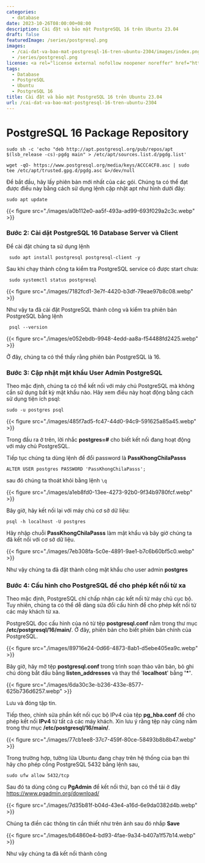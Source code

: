 ```yaml
---
categories:
  - database
date: 2023-10-26T08:00:00+08:00
description: Cài đặt và bảo mật PostgreSQL 16 trên Ubuntu 23.04
draft: false
featuredImage: /series/postgresql.png
images:
  - /cai-dat-va-bao-mat-postgresql-16-tren-ubuntu-2304/images/index.png
  - /series/postgresql.png
license: <a rel="license external nofollow noopener noreffer" href="https://creativecommons.org/licenses/by-nc/4.0/" target="_blank">CC BY-NC 4.0</a>
tags:
  - Database
  - PostgreSQL
  - Ubuntu
  - PostgreSQL 16
title: Cài đặt và bảo mật PostgreSQL 16 trên Ubuntu 23.04
url: /cai-dat-va-bao-mat-postgresql-16-tren-ubuntu-2304
---
```


# PostgreSQL 16 Package Repository

```
sudo sh -c 'echo "deb http://apt.postgresql.org/pub/repos/apt $(lsb_release -cs)-pgdg main" > /etc/apt/sources.list.d/pgdg.list'

wget -qO- https://www.postgresql.org/media/keys/ACCC4CF8.asc | sudo tee /etc/apt/trusted.gpg.d/pgdg.asc &>/dev/null
```

Để bắt đầu, hãy lấy phiên bản mới nhất của các gói. Chúng ta có thể đạt được điều này bằng cách sử dụng lệnh cập nhật apt như hình dưới đây:

```
sudo apt update
```

{{< figure src="./images/a0b112e0-aa5f-493a-ad99-693f029a2c3c.webp" >}}

### Bước 2: Cài dặt PostgreSQL 16 Database Server và Client

Để cài đặt chúng ta sử dụng lệnh

```
 sudo apt install postgresql postgresql-client -y
```

Sau khi chạy thành công ta kiểm tra PostgreSQL service có được start chưa:

```
 sudo systemctl status postgresql
```

{{< figure src="./images/7182fcd1-3e7f-4420-b3df-79eae97b8c08.webp" >}}

Như vậy ta đã cài đặt PostgreSQL thành công và kiểm tra phiên bản PostgreSQL bằng lệnh

```
 psql --version
```

{{< figure src="./images/e052ebdb-9948-4edd-aa8a-f54488fd2425.webp" >}}

Ở đây, chúng ta có thể thấy rằng phiên bản PostgreSQL là 16.

### Bước 3: Cập nhật mật khẩu User Admin PostgreSQL

Theo mặc định, chúng ta có thể kết nối với máy chủ PostgreSQL mà không cần sử dụng bất kỳ mật khẩu nào. Hãy xem điều này hoạt động bằng cách sử dụng tiện ích psql:

```
sudo -u postgres psql
```

{{< figure src="./images/485f7ad5-fc47-44d0-94c9-591625a85a45.webp" >}}

Trong đầu ra ở trên, lời nhắc **postgres=#** cho biết kết nối đang hoạt động với máy chủ PostgreSQL.

Tiếp tục chúng ta dùng lệnh để đổi password là **PassKhongChilaPasss**

```
ALTER USER postgres PASSWORD 'PassKhongChilaPasss';
```

sau đó chúng ta thoát khỏi bằng lệnh `\q`

{{< figure src="./images/a1eb8fd0-13ee-4273-92b0-9f34b9780fcf.webp" >}}

Bây giờ, hãy kết nối lại với máy chủ cơ sở dữ liệu:

```
psql -h localhost -U postgres
```

Hãy nhập chuỗi **PassKhongChilaPasss** làm mật khẩu và bây giờ chúng ta đã kết nối với cơ sở dữ liệu.

{{< figure src="./images/7eb308fa-5c0e-4891-9ae1-b7c6b60bf5c0.webp" >}}

Như vậy chúng ta đã đặt thành công mật khẩu cho user admin **postgres**

### Bước 4: Cấu hình cho PostgreSQL để cho phép kết nối từ xa

Theo mặc định, PostgreSQL chỉ chấp nhận các kết nối từ máy chủ cục bộ. Tuy nhiên, chúng ta có thể dễ dàng sửa đổi cấu hình để cho phép kết nối từ các máy khách từ xa.

PostgreSQL đọc cấu hình của nó từ tệp **postgresql.conf** nằm trong thư mục **/etc/postgresql/16/main/**. Ở đây, phiên bản cho biết phiên bản chính của PostgreSQL.

{{< figure src="./images/89716e24-0d66-4873-8ab1-d5ebe405ea9c.webp" >}}

Bây giờ, hãy mở tệp **postgresql.conf** trong trình soạn thảo văn bản, bỏ ghi chú dòng bắt đầu bằng **listen_addresses** và thay thế '**localhost**' bằng **'\*'**.

{{< figure src="./images/6da30c3e-b236-433e-8577-625b736d6257.webp" >}}

Lưu và đóng tập tin.

Tiếp theo, chỉnh sửa phần kết nối cục bộ IPv4 của tệp **pg_hba.conf** để cho phép kết nối **IPv4** từ tất cả các máy khách. Xin lưu ý rằng tệp này cũng nằm trong thư mục **/etc/postgresql/16/main/**.

{{< figure src="./images/77cb1ee8-37c7-459f-80ce-58493b8b8b47.webp" >}}

Trong trường hợp, tường lửa Ubuntu đang chạy trên hệ thống của bạn thì hãy cho phép cổng PostgreSQL 5432 bằng lệnh sau,

```
sudo ufw allow 5432/tcp
```

Sau đó ta dùng công cụ **PgAdmin** để kết nối thử, bạn có thể tải ở đây https://www.pgadmin.org/download/

{{< figure src="./images/7d35b81f-b04d-43e4-a16d-6e9da0382d4b.webp" >}}

Chúng ta điền các thông tin cần thiết như trên ảnh sau đó nhắp **Save**

{{< figure src="./images/b64860e4-bd93-4fae-9a34-b407a1f57b14.webp" >}}

Như vậy chúng ta đã kết nối thành công
